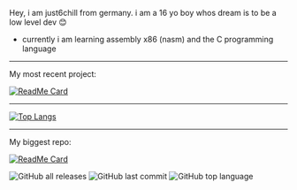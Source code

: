 Hey,
i am just6chill from germany.
i am a 16 yo boy whos dream is to be a low level dev 😊


* currently i am learning assembly x86 (nasm) and the C programming language

---

My most recent project:

[![ReadMe Card](https://github-readme-stats.vercel.app/api/pin/?username=just6chill&repo=HARDBRICK)](https://github.com/just6chill/HARDBRICK)

---


[![Top Langs](https://github-readme-stats.vercel.app/api/top-langs/?username=just6chill)](https://github.com/just6chill)

---

My biggest repo:

[![ReadMe Card](https://github-readme-stats.vercel.app/api/pin/?username=just6chill&repo=hdir)](https://github.com/just6chill/hdir)

![GitHub all releases](https://img.shields.io/github/downloads/just6chill/hdir/total)
![GitHub last commit](https://img.shields.io/github/last-commit/just6chill/hdir)
![GitHub top language](https://img.shields.io/github/languages/top/just6chill/hdir)
